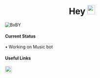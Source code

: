 <h1 align="center">Hey <img height="30px" src="https://media.giphy.com/media/hvRJCLFzcasrR4ia7z/giphy.gif" width="25px"></h1>


<img align="center" alt="BxBY" src="https://media.discordapp.net/attachments/967374237599948890/974407949306970214/Picsart_22-05-13_01-59-09-095.png"/>

<h4 align="left">Current Status</h4>
• Working on Music bot

<h4 align="left">Useful Links</h4>
<a href="https://discord.com/users/936577273526644736">
 <img align="left" alt="BxBY" width="22px" src="https://cdn.jsdelivr.net/npm/simple-icons@v3/icons/discord.svg" />
</a>

